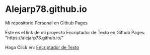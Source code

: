 # Alejarp78.github.io
Mi repositorio Personal en Github Pages
<p>Este es el link de mi proyecto Encriptador de Texto en Github Pages: "https://alejarp78.github.io/"</p>
<span>Haga Click en: <a href="https://alejarp78.github.io/">Encriptador de Texto</a></span>
